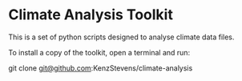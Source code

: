 # Climate Analysis Toolkit 

This is a set of python scripts designed to analyse climate data files.

To install a copy of the toolkit, open a terminal and run:

git clone git@github.com:KenzStevens/climate-analysis
